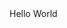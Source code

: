 <body>
<html>Hello World</html>
<div class = "preloader"></div>
<script>
    var loader = document.getElementById("preloader");
    window.addEventListener("load", function(){
        loader.style.display = "none";
    })
</script>
</body>